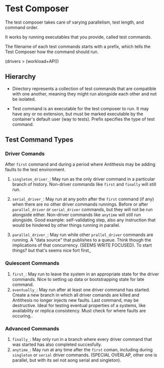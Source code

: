 # Test Composer 

The test composer takes care of varying parallelism, test length, and command order. 

It works by running executables that you provide, called test commands. 

The filename of each test commands starts with a prefix, which tells the Test Composer how the command should run. 

(drivers > (workload+API))

## Hierarchy 

- Directory represents a collection of test commands that are compatible with one another, meaning they might run alongside each other and not be isolated. 

- Test command is an executable for the test composer to run. It may have any or no extension, but must be marked executable by the container's default user (way to tests). Prefix specifies the type of test command. 

## Test Command Types 

### Driver Comands 

After `first` command and during a period where Antithesis may be adding faults to the test environment.

1. `singleton_driver_`: May run as the only driver command in a particular branch of history. Non-driver commands like `first` and `finally` will still run. 

2. `serial_driver_`: May run at any poitn after the `first` command (if any) when there are no other driver commands runnings. Before or after `parallel_driver` or `serial_driver` commands, but they will not be run alongside either. Non-driver commands like `anytime` will still run alongside. Good example: self-validating step, also any instruction that would be hindered by other things running in parallel.

3. `parallel_driver_`: May run while other `prallel_driver` commands are running. A "data source" that publishes to a queue. Think though the implications of that concurrency. (SEEMS WRITE FOCUSED). To start things? but that's seems nice fort first_

### Quiescent Commands 

1. `first_`: May run to leave the system in an appropriate state for the driver commands. Nice to setting up data or bootstrapping state for late command. 
2. `eventually_`: May run after at least one driver command has started. Create a new branch in which all driver comands are killed and Antithesis no longer injects new faults. Last command, may be destructive. Ideal for testing eventual properties of a systems, like availability or replica consistency. Must check for where faults are occuring..

### Advanced Commands 

1. `finally_`: May only run in a branch where every driver command that was started has also completed succesfully.
2. `anytime_`: May run at any time after the `first` coman, including during `singleton` or `serial` driver commands. (SPECIAL OVERLAP, other one is parallel, but with its sel not aong serial and singleton).
